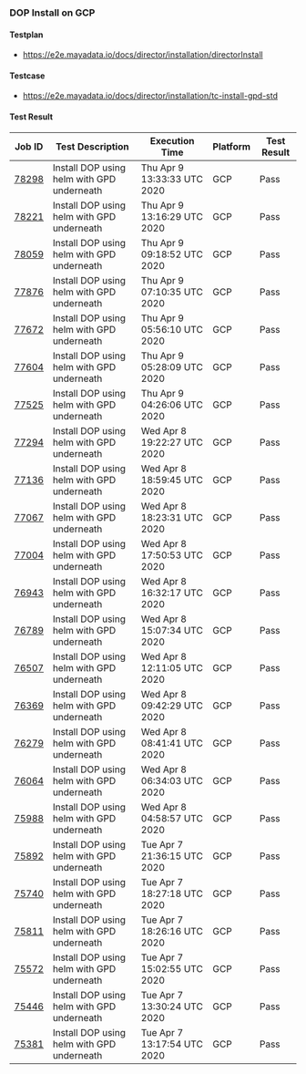 ### DOP Install on GCP

#### Testplan

- https://e2e.mayadata.io/docs/director/installation/directorInstall

#### Testcase

- https://e2e.mayadata.io/docs/director/installation/tc-install-gpd-std

#### Test Result

| Job ID |   Test Description         | Execution Time | Platform |Test Result   |
 |---------|---------------------------| --------------| -------- |--------|
|     <a href= "https://gitlab.mayadata.io/oep/oep-e2e-gcp/-/jobs/78298">78298</a>           |  Install DOP using helm with GPD underneath           | Thu Apr  9 13:33:33 UTC 2020  | GCP | Pass |
|     <a href= "https://gitlab.mayadata.io/oep/oep-e2e-gcp/-/jobs/78221">78221</a>           |  Install DOP using helm with GPD underneath           | Thu Apr  9 13:16:29 UTC 2020  | GCP | Pass |
|     <a href= "https://gitlab.mayadata.io/oep/oep-e2e-gcp/-/jobs/78059">78059</a>           |  Install DOP using helm with GPD underneath           | Thu Apr  9 09:18:52 UTC 2020  | GCP | Pass |
|     <a href= "https://gitlab.mayadata.io/oep/oep-e2e-gcp/-/jobs/77876">77876</a>           |  Install DOP using helm with GPD underneath           | Thu Apr  9 07:10:35 UTC 2020  | GCP | Pass |
|     <a href= "https://gitlab.mayadata.io/oep/oep-e2e-gcp/-/jobs/77672">77672</a>           |  Install DOP using helm with GPD underneath           | Thu Apr  9 05:56:10 UTC 2020  | GCP | Pass |
|     <a href= "https://gitlab.mayadata.io/oep/oep-e2e-gcp/-/jobs/77604">77604</a>           |  Install DOP using helm with GPD underneath           | Thu Apr  9 05:28:09 UTC 2020  | GCP | Pass |
|     <a href= "https://gitlab.mayadata.io/oep/oep-e2e-gcp/-/jobs/77525">77525</a>           |  Install DOP using helm with GPD underneath           | Thu Apr  9 04:26:06 UTC 2020  | GCP | Pass |
|     <a href= "https://gitlab.mayadata.io/oep/oep-e2e-gcp/-/jobs/77294">77294</a>           |  Install DOP using helm with GPD underneath           | Wed Apr  8 19:22:27 UTC 2020  | GCP | Pass |
|     <a href= "https://gitlab.mayadata.io/oep/oep-e2e-gcp/-/jobs/77136">77136</a>           |  Install DOP using helm with GPD underneath           | Wed Apr  8 18:59:45 UTC 2020  | GCP | Pass |
|     <a href= "https://gitlab.mayadata.io/oep/oep-e2e-gcp/-/jobs/77067">77067</a>           |  Install DOP using helm with GPD underneath           | Wed Apr  8 18:23:31 UTC 2020  | GCP | Pass |
|     <a href= "https://gitlab.mayadata.io/oep/oep-e2e-gcp/-/jobs/77004">77004</a>           |  Install DOP using helm with GPD underneath           | Wed Apr  8 17:50:53 UTC 2020  | GCP | Pass |
|     <a href= "https://gitlab.mayadata.io/oep/oep-e2e-gcp/-/jobs/76943">76943</a>           |  Install DOP using helm with GPD underneath           | Wed Apr  8 16:32:17 UTC 2020  | GCP | Pass |
|     <a href= "https://gitlab.mayadata.io/oep/oep-e2e-gcp/-/jobs/76789">76789</a>           |  Install DOP using helm with GPD underneath           | Wed Apr  8 15:07:34 UTC 2020  | GCP | Pass |
|     <a href= "https://gitlab.mayadata.io/oep/oep-e2e-gcp/-/jobs/76507">76507</a>           |  Install DOP using helm with GPD underneath           | Wed Apr  8 12:11:05 UTC 2020  | GCP | Pass |
|     <a href= "https://gitlab.mayadata.io/oep/oep-e2e-gcp/-/jobs/76369">76369</a>           |  Install DOP using helm with GPD underneath           | Wed Apr  8 09:42:29 UTC 2020  | GCP | Pass |
|     <a href= "https://gitlab.mayadata.io/oep/oep-e2e-gcp/-/jobs/76279">76279</a>           |  Install DOP using helm with GPD underneath           | Wed Apr  8 08:41:41 UTC 2020  | GCP | Pass |
|     <a href= "https://gitlab.mayadata.io/oep/oep-e2e-gcp/-/jobs/76064">76064</a>           |  Install DOP using helm with GPD underneath           | Wed Apr  8 06:34:03 UTC 2020  | GCP | Pass |
|     <a href= "https://gitlab.mayadata.io/oep/oep-e2e-gcp/-/jobs/75988">75988</a>           |  Install DOP using helm with GPD underneath           | Wed Apr  8 04:58:57 UTC 2020  | GCP | Pass |
|     <a href= "https://gitlab.mayadata.io/oep/oep-e2e-gcp/-/jobs/75892">75892</a>           |  Install DOP using helm with GPD underneath           | Tue Apr  7 21:36:15 UTC 2020  | GCP | Pass |
|     <a href= "https://gitlab.mayadata.io/oep/oep-e2e-gcp/-/jobs/75740">75740</a>           |  Install DOP using helm with GPD underneath           | Tue Apr  7 18:27:18 UTC 2020  | GCP | Pass |
|     <a href= "https://gitlab.mayadata.io/oep/oep-e2e-gcp/-/jobs/75811">75811</a>           |  Install DOP using helm with GPD underneath           | Tue Apr  7 18:26:16 UTC 2020  | GCP | Pass |
|     <a href= "https://gitlab.mayadata.io/oep/oep-e2e-gcp/-/jobs/75572">75572</a>           |  Install DOP using helm with GPD underneath           | Tue Apr  7 15:02:55 UTC 2020  | GCP | Pass |
|     <a href= "https://gitlab.mayadata.io/oep/oep-e2e-gcp/-/jobs/75446">75446</a>           |  Install DOP using helm with GPD underneath           | Tue Apr  7 13:30:24 UTC 2020  | GCP | Pass |
 |    <a href= "https://gitlab.mayadata.io/oep/oep-e2e-gcp/-/jobs/75381">75381</a>   |  Install DOP using helm with GPD underneath           |  Tue Apr  7 13:17:54 UTC 2020     |GCP  |Pass  |
